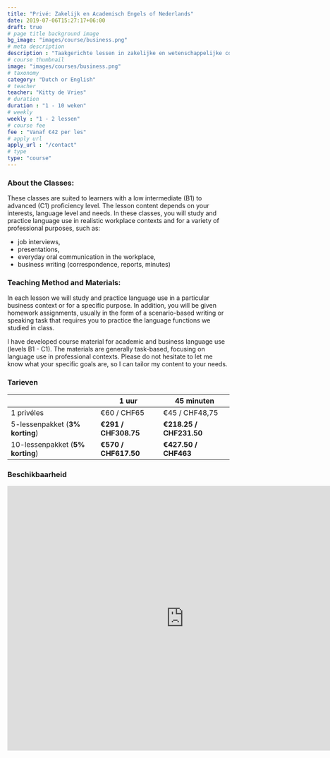 ```yaml
---
title: "Privé: Zakelijk en Academisch Engels of Nederlands"
date: 2019-07-06T15:27:17+06:00
draft: true
# page title background image
bg_image: "images/course/business.png"
# meta description
description : "Taakgerichte lessen in zakelijke en wetenschappelijke communicatievaardigheden."
# course thumbnail
image: "images/courses/business.png"
# taxonomy
category: "Dutch or English"
# teacher
teacher: "Kitty de Vries"
# duration
duration : "1 - 10 weken"
# weekly
weekly : "1 - 2 lessen"
# course fee
fee : "Vanaf €42 per les"
# apply url
apply_url : "/contact"
# type
type: "course"
---
```



### About the Classes:
These classes are suited to learners with a low intermediate (B1) to advanced (C1) proficiency level. The lesson content depends on your interests, language level and needs. In these classes, you will study and practice language use in realistic workplace contexts and for a variety of professional purposes, such as:
- job interviews,
- presentations,
- everyday oral communication in the workplace,
- business writing (correspondence, reports, minutes) 

### Teaching Method and Materials:
In each lesson we will study and practice language use in a particular business context or for a specific purpose. In addition, you will be given homework assignments, usually in the form of a scenario-based writing or speaking task that requires you to practice the language functions we studied in class.

I have developed course material for academic and business language use (levels B1 - C1). The materials are generally task-based, focusing on language use in professional contexts. Please do not hesitate to let me know what your specific goals are, so I can tailor my content to your needs.
 </p>

### Tarieven

| |1 uur | 45 minuten  |
|---|---|---|
|  1 privéles | €60 / CHF65 | €45 / CHF48,75|
|  5-lessenpakket (__3% korting__) | __€291 / CHF308.75__ | __€218.25 / CHF231.50__|
|  10-lessenpakket (__5% korting__) | __€570 / CHF617.50__ | __€427.50 / CHF463__|

### Beschikbaarheid
<iframe src="https://calendar.google.com/calendar/embed?src=oijqsb1csqod0ecm1laeb8qgdk%40group.calendar.google.com&ctz=Europe%2FBrussels" style="border: 0" width="800" height="600" frameborder="0" scrolling="no"></iframe>
